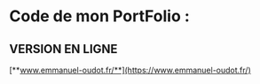 ##
# **Code de mon PortFolio :**

## **VERSION EN LIGNE**

[**www.emmanuel-oudot.fr/**](https://www.emmanuel-oudot.fr/)
